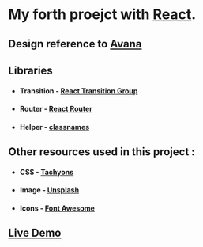 # My forth proejct with [React](https://reactjs.org/).

## Design reference to [Avana](http://www.free-css.com/free-css-templates/page225/avana)

## Libraries

* #### Transition - [React Transition Group](https://github.com/reactjs/react-transition-group)
* #### Router - [React Router](https://github.com/ReactTraining/react-router)
* #### Helper - [classnames](https://github.com/JedWatson/classnames)

## Other resources used in this project :

* #### CSS - [Tachyons](http://tachyons.io/)
* #### Image - [Unsplash](https://unsplash.com/)
* #### Icons - [Font Awesome](https://fontawesome.com/)

## [Live Demo]()
